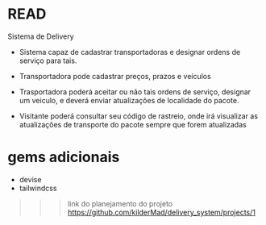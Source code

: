 # READ

Sistema de Delivery

- Sistema capaz de cadastrar transportadoras e designar ordens de serviço para tais.

- Transportadora pode cadastrar preços, prazos e veículos

- Trasportadora poderá aceitar ou não tais ordens de serviço, designar um veiculo, e deverá enviar atualizações de localidade do pacote.

- Visitante poderá consultar seu código de rastreio, onde irá visualizar as atualizações de transporte do pacote sempre que forem atualizadas

# gems adicionais

- devise
- tailwindcss

>>> link do planejamento do projeto
https://github.com/kilderMad/delivery_system/projects/1